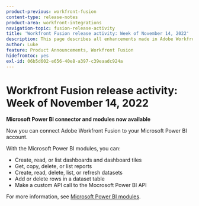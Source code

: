 ```yaml
---
product-previous: workfront-fusion
content-type: release-notes
product-area: workfront-integrations
navigation-topic: fusion-release-activity
title: 'Workfront Fusion release activity: Week of November 14, 2022'
description: This page describes all enhancements made in Adobe Workfront Fusion the week of November 14, 2022.
author: Luke
feature: Product Announcements, Workfront Fusion
hidefromtoc: yes
exl-id: 06b5d602-e656-40e8-a397-c39eaadc924a
---
```

# Workfront Fusion release activity: Week of November 14, 2022

**Microsoft Power BI connector and modules now available**

Now you can connect Adobe Workfront Fusion to your Microsoft Power BI account.

With the Microsoft Power BI modules, you can:

* Create, read, or list dashboards and dashboard tiles
* Get, copy, delete, or list reports
* Create, read, delete, list, or refresh datasets
* Add or delete rows in a dataset table
* Make a custom API call to the Mocrosoft Power BI API

For more information, see [Microsoft Power BI modules](../../../workfront-fusion/apps-and-their-modules/powerbi-modules.md).
